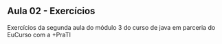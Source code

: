 ## Aula 02 - Exercícios

Exercícios da segunda aula do módulo 3 do curso de java em parceria do EuCurso com a +PraTI
